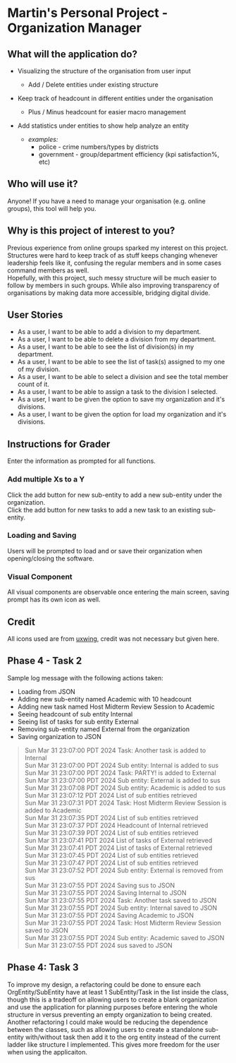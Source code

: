 # Martin's Personal Project - Organization Manager

## What will the application do?

- Visualizing the structure of the organisation from user input
  - Add / Delete entities under existing structure

- Keep track of headcount in different entities under the organisation
  - Plus / Minus headcount for easier macro management

- Add statistics under entities to show help analyze an entity
  - *examples:* 
    - police - crime numbers/types by districts
    - government - group/department efficiency (kpi satisfaction%, etc)

## Who will use it?

Anyone! If you have a need to manage your organisation (e.g. online groups), 
this tool will help you.

## Why is this project of interest to you?

Previous experience from online groups sparked my interest on this project.
Structures were hard to keep track of as stuff keeps changing whenever leadership feels like it, 
confusing the regular members and in some cases command members as well.\
Hopefully, with this project, such messy structure will be much easier to
follow by members in such groups. 
While also improving transparency of organisations by making data more accessible, bridging digital divide.

## User Stories
- As a user, I want to be able to add a division to my department.
- As a user, I want to be able to delete a division from my department.
- As a user, I want to be able to see the list of division(s) in my department.
- As a user, I want to be able to see the list of task(s) assigned to my one of my division.
- As a user, I want to be able to select a division and see the total member count of it.
- As a user, I want to be able to assign a task to the division I selected.
- As a user, I want to be given the option to save my organization and it's divisions.
- As a user, I want to be given the option for load my organization and it's divisions.

## Instructions for Grader
Enter the information as prompted for all functions.
### Add multiple Xs to a Y
Click the add button for new sub-entity to add a new sub-entity under the organization.\
Click the add button for new tasks to add a new task to an existing sub-entity.

### Loading and Saving
Users will be prompted to load and or save their organization when opening/closing the software.

### Visual Component
All visual components are observable once entering the main screen, saving prompt has its own icon as well.

## Credit
All icons used are from [uxwing](https://uxwing.com/license/), credit was not necessary but given here.

## Phase 4 - Task 2
Sample log message with the following actions taken:
- Loading from JSON
- Adding new sub-entity named Academic with 10 headcount
- Adding new task named Host Midterm Review Session to Academic
- Seeing headcount of sub entity Internal
- Seeing list of tasks for sub entity External
- Removing sub-entity named External from the organization
- Saving organization to JSON
> Sun Mar 31 23:07:00 PDT 2024
Task: Another task is added to Internal\
Sun Mar 31 23:07:00 PDT 2024
Sub entity: Internal is added to sus\
Sun Mar 31 23:07:00 PDT 2024
Task: PARTY! is added to External\
Sun Mar 31 23:07:00 PDT 2024
Sub entity: External is added to sus\
Sun Mar 31 23:07:08 PDT 2024
Sub entity: Academic is added to sus\
Sun Mar 31 23:07:12 PDT 2024
List of sub entities retrieved\
Sun Mar 31 23:07:31 PDT 2024
Task: Host Midterm Review Session is added to Academic\
Sun Mar 31 23:07:35 PDT 2024
List of sub entities retrieved\
Sun Mar 31 23:07:37 PDT 2024
Headcount of Internal retrieved\
Sun Mar 31 23:07:39 PDT 2024
List of sub entities retrieved\
Sun Mar 31 23:07:41 PDT 2024
List of tasks of External retrieved\
Sun Mar 31 23:07:41 PDT 2024
List of tasks of External retrieved\
Sun Mar 31 23:07:45 PDT 2024
List of sub entities retrieved\
Sun Mar 31 23:07:47 PDT 2024
List of sub entities retrieved\
Sun Mar 31 23:07:52 PDT 2024
Sub entity: External is removed from sus\
Sun Mar 31 23:07:55 PDT 2024
Saving sus to JSON\
Sun Mar 31 23:07:55 PDT 2024
Saving Internal to JSON\
Sun Mar 31 23:07:55 PDT 2024
Task: Another task saved to JSON\
Sun Mar 31 23:07:55 PDT 2024
Sub entity: Internal saved to JSON\
Sun Mar 31 23:07:55 PDT 2024
Saving Academic to JSON\
Sun Mar 31 23:07:55 PDT 2024
Task: Host Midterm Review Session saved to JSON\
Sun Mar 31 23:07:55 PDT 2024
Sub entity: Academic saved to JSON\
Sun Mar 31 23:07:55 PDT 2024
sus saved to JSON

## Phase 4: Task 3
To improve my design, a refactoring could be done to ensure each OrgEntity/SubEntity have at least 1 SubEntity/Task in the list inside the class, though this is a tradeoff on allowing users to create a blank organization and use the application for planning purposes before entering the whole structure in versus preventing an empty organization to being created.
Another refactoring I could make would be reducing the dependence between the classes, such as allowing users to create a standalone sub-entity with/without task then add it to the org entity instead of the current ladder like structure I implemented. This gives more freedom for the user when using the applicaiton.

